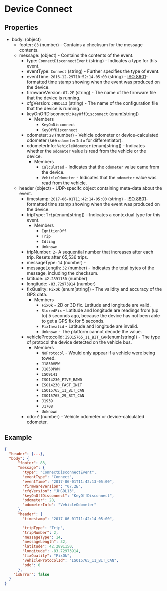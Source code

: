 # Device Connect

## Properties
- body: (object)
  - footer: `83` (number) - Contains a checksum for the message contents.
  - message: (object) - Contains the contents of the event.
    - type: `ConnectDisconnectEvent` (string) - Indicates a type for this event.
    - eventType: `Connect` (string) - Further specifies the type of event.
    - eventTime: `2016-12-29T10:52:14-05:00` (string) - [ISO 8601](https://en.wikipedia.org/wiki/ISO_8601)-formatted time stamp showing when the event was produced on the device.
    - firmwareVersion: `07.2E` (string) - The name of the firmware file that the device is running.
    - cfgVersion: `JHGDL13` (string) - The name of the configuration file that the device is running.
    - keyOnOffDisconnect: `KeyOffDisconnect` (enum[string]) 
      - Members
        - `KeyOnDisconnect`
        - `KeyOffDisconnect`
    - odometer: `28` (number) - Vehicle odometer or device-calculated odometer (see `odometerInfo` for differentiator).
    - odometerInfo: `VehicleOdometer` (enum[string]) - Indicates whether the `odometer` value is read from the vehicle or the device.
      - Members
        - `Calculated` - Indicates that the `odometer` value came from the device.
        - `VehicleOdometer` - Indicates that the `odometer` value was read from the vehicle.
  - header (object) - UDP-specifc object containing meta-data about the event.
    - timestamp: `2017-06-01T11:42:14-05:00` (string) - [ISO 8601](https://en.wikipedia.org/wiki/ISO_8601)-formatted time stamp showing when the event was produced on the device.
    - tripType: `Trip`(enum[string]) - Indicates a contextual type for this event.
      - Members
        - `IgnitionOff`
        - `Trip`
        - `Idling`
        - `Unknown`
    - tripNumber: `2`- A sequential number that increases after each trip. Resets after 65,536 trips.
    - messageType: `14` (number) - 
    - messageLength: `32` (number) - Indicates the total bytes of the message, including the checksum.
    - latitude: `42.2891150` (number)
    - longitude: `-83.72973914` (number)
    - fixQuality: `FixOk` (enum[string]) - The validity and accuracy of the GPS data.
      - Members
        - `FixOk` - 2D or 3D fix. Latitude and longitude are valid.
        - `StoredFix` - Latitude and longitude are readings from (up to) 5 seconds ago, because the device has not been able to get a GPS fix for 5 seconds.
        - `FixInvalid` - Latitude and longitude are invalid.
        - `Unknown` - The platform cannot decode the value.
    - vehicleProtocolId: `ISO15765_11_BIT_CAN`(enum[string]) - The type of protocol the device detected on the vehicle bus.
      - Members
        - `NoProtocol` - Would only appear if a vehicle were being towed. 
        - `J1850VPW`
        - `J1850PWM`
        - `ISO9141`
        - `ISO14230_FIVE_BAWD`
        - `ISO14230_FAST_INIT`
        - `ISO15765_11_BIT_CAN`
        - `ISO15765_29_BIT_CAN`
        - `J1939`
        - `J1708`
        - `Unknown`
    - odo: `0` (number) - Vehicle odometer or device-calculated odometer.


## Example

```json
{
  "header": {...},
  "body": {
      "footer": 83,
      "message": {
        "type": "ConnectDisconnectEvent",
        "eventType": "Connect",
        "eventTime": "2017-06-01T11:42:13-05:00",
        "firmwareVersion": "07.2E",
        "cfgVersion": "JHGDL13",
        "keyOnOffDisconnect": "KeyOffDisconnect",
        "odometer": 28,
        "odometerInfo": "VehicleOdometer"
      },
      "header": {
        "timestamp": "2017-06-01T11:42:14-05:00",

        "tripType": "Trip",
        "tripNumber": 2,
        "messageType": 14,
        "messageLength": 32,
        "latitude": 42.2891150,
        "longitude": -83.72973914,
        "fixQuality": "FixOk",
        "vehicleProtocolId": "ISO15765_11_BIT_CAN",
        "odo": 0
      },
    "isError": false
  }
}
```
